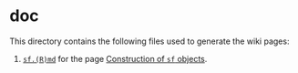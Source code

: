 # doc

This directory contains the following files used to generate the wiki pages:

1. [`sf.(R)md`](https://github.com/osmdatar/osmdata/blob/master/doc/sf.md) for
   the page 
   [Construction of `sf` objects](https://github.com/osmdatar/osmdata/wiki/Construction-of-sf-objects).
